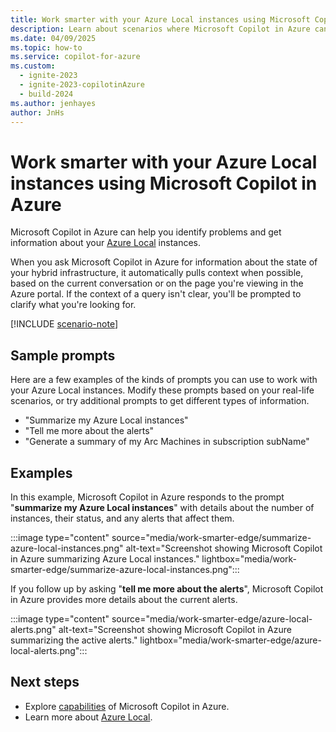 ```yaml
---
title: Work smarter with your Azure Local instances using Microsoft Copilot in Azure
description: Learn about scenarios where Microsoft Copilot in Azure can help you work with your Azure Local instances.
ms.date: 04/09/2025
ms.topic: how-to
ms.service: copilot-for-azure
ms.custom:
  - ignite-2023
  - ignite-2023-copilotinAzure
  - build-2024
ms.author: jenhayes
author: JnHs
---
```


# Work smarter with your Azure Local instances using Microsoft Copilot in Azure

Microsoft Copilot in Azure can help you identify problems and get information about your [Azure Local](/azure/azure-local/overview) instances.

When you ask Microsoft Copilot in Azure for information about the state of your hybrid infrastructure, it automatically pulls context when possible, based on the current conversation or on the page you're viewing in the Azure portal. If the context of a query isn't clear, you'll be prompted to clarify what you're looking for.

[!INCLUDE [scenario-note](includes/scenario-note.md)]

## Sample prompts

Here are a few examples of the kinds of prompts you can use to work with your Azure Local instances. Modify these prompts based on your real-life scenarios, or try additional prompts to get different types of information.

- "Summarize my Azure Local instances"
- "Tell me more about the alerts"
- "Generate a summary of my Arc Machines in subscription subName"

## Examples

In this example, Microsoft Copilot in Azure responds to the prompt "**summarize my Azure Local instances**" with details about the number of instances, their status, and any alerts that affect them.

:::image type="content" source="media/work-smarter-edge/summarize-azure-local-instances.png" alt-text="Screenshot showing Microsoft Copilot in Azure summarizing Azure Local instances." lightbox="media/work-smarter-edge/summarize-azure-local-instances.png":::

If you follow up by asking "**tell me more about the alerts**", Microsoft Copilot in Azure provides more details about the current alerts.

:::image type="content" source="media/work-smarter-edge/azure-local-alerts.png" alt-text="Screenshot showing Microsoft Copilot in Azure summarizing the active alerts." lightbox="media/work-smarter-edge/azure-local-alerts.png":::

## Next steps

- Explore [capabilities](capabilities.md) of Microsoft Copilot in Azure.
- Learn more about [Azure Local](/azure/azure-local/overview).
